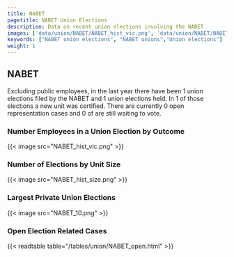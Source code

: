 ```yaml
---
title: NABET
pagetitle: NABET Union Elections
description: Data on recent union elections involving the NABET.
images: ['data/union/NABET/NABET_hist_vic.png', 'data/union/NABET/NABET_hist_size.png', 'data/union/NABET/NABET_10.png']
keywords: ["NABET union elections", "NABET unions","Union elections"]
weight: 1
---
```

##  NABET

Excluding public employees, in the last year there have been 1 union elections filed by the NABET and 1 union elections held. In 1 of those elections a new unit was certified. There are currently 0 open representation cases and 0 of are still waiting to vote.

### Number Employees in a Union Election by Outcome
{{< image src="NABET_hist_vic.png" >}}

### Number of Elections by Unit Size
{{< image src="NABET_hist_size.png" >}}

### Largest Private Union Elections
{{< image src="NABET_10.png" >}}

### Open Election Related Cases
{{< readtable table="/tables/union/NABET_open.html" >}}

